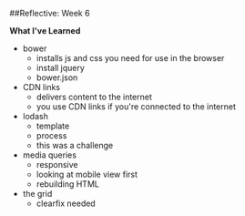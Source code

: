 ##Reflective: Week 6

**What I've Learned**
- bower
  - installs js and css you need for use in the browser
  - install jquery
  - bower.json
- CDN links
  - delivers content to the internet
  - you use CDN links if you're connected to the internet
- lodash
  - template
  - process
  - this was a challenge
- media queries
  - responsive
  - looking at mobile view first
  - rebuilding HTML
- the grid
  - clearfix needed
